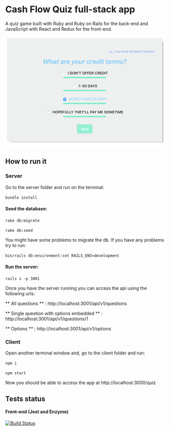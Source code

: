 # Cash Flow Quiz full-stack app

A quiz game built with Ruby and Ruby on Rails for the back-end and JavaScript with React and Redux for the front-end.

![Cash Flow Quiz](/readme_images/app_sample.png)

## How to run it

### Server

Go to the server folder and run on the terminal:

```bundle install ```

 #### Seed the database:

```rake db:migrate```

```rake db:seed ```

You might have some problems to migrate the db. If you have any problems try to run:

```bin/rails db:environment:set RAILS_ENV=development ```

#### Run the server:

```rails s -p 3001 ```

Once you have the server running you can access the api using the following urls:

** All questions ** :
http://localhost:3001/api/v1/questions

** Single question with options embedded ** :
http://localhost:3001/api/v1/questions/1

** Options ** :
http://localhost:3001/api/v1/options


### Client

Open another terminal window and, go to the client folder and run:

```npm i ```

```npm start ```

Now you should be able to access the app at http://localhost:3000/quiz

## Tests status

#### Front-end (Jest and Enzyme)

[![Build Status](https://travis-ci.org/VladmirVolgen/cash-flow-quiz.svg?branch=master)](https://travis-ci.org/VladmirVolgen/cash-flow-quiz)



